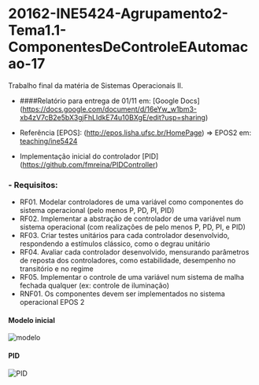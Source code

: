 # 20162-INE5424-Agrupamento2-Tema1.1-ComponentesDeControleEAutomacao-17
Trabalho final da matéria de Sistemas Operacionais II.

* ####Relatório para entrega de 01/11 em: [Google Docs] (https://docs.google.com/document/d/16eYw_w1bm3-xb4zV7cB2e5bX3gjFhLIdkE74u10BXgE/edit?usp=sharing)

* Referência [EPOS]: (http://epos.lisha.ufsc.br/HomePage) => EPOS2 em: [teaching/ine5424](https://epos.lisha.ufsc.br/svn/teaching/ine5424/)

* Implementação inicial do controlador [PID] (https://github.com/fmreina/PIDController)

### - Requisitos:
* RF01. Modelar controladores de uma variável como componentes do sistema operacional (pelo menos P, PD, PI, PID)
* RF02. Implementar a abstração de controlador de uma variável num sistema operacional (com realizações de pelo menos P, PD, PI, e PID)
* RF03. Criar testes unitários para cada controlador desenvolvido, respondendo a estímulos clássico, como o degrau unitário
* RF04. Avaliar cada controlador desenvolvido, mensurando parâmetros de reposta dos controladores, como estabilidade, desempenho no transitório e no regime
* RF05. Implementar o controle de uma variável num sistema de malha fechada qualquer (ex: controle de iluminação)
* RNF01. Os componentes devem ser implementados no sistema operacional EPOS 2

#### Modelo inicial
![modelo](https://github.com/fmreina/PIDController/blob/master/images/modelController.png)

#### PID
![PID](https://github.com/fmreina/PIDController/blob/master/images/PID.png)
